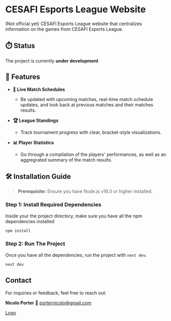 # CESAFI Esports League Website

(Not official yet) CESAFI Esports League website that centralizes information on the games from CESAFI Esports League.

## ⏱️ Status

The project is currently **under development**

## 🚀 Features

- **📅 Live Match Schedules**

  - Be updated with upcoming matches, real-time match schedule updates, and look back at previous matches and their matches results.

- **🏆 League Standings**

  - Track tournament progress with clear, bracket-style visualizations.

- **📊 Player Statistics**

  - Go through a compilation of the players' performances, as well as an aggregrated summary of the match results.

## 🛠️ Installation Guide

> **Prerequisite:** Ensure you have Node.js v16.0 or higher installed.

### Step 1: Install Required Dependencies

Inside your the project directory, make sure you have all the npm dependencies installed

```bash
npm install
```

### Step 2: Run The Project

Once you have all the dependencies, run the project with `next dev`.

```bash
next dev
```

## Contact

For inquiries or feedback, feel free to reach out:

**Nicolo Porter**
📩 [porternicolo@gmail.com](mailto:porternicolo@gmail.com)

[Logo](https://raw.githubusercontent.com/nicoryne/cel-website/refs/heads/main/public/logos/cel.webp)
